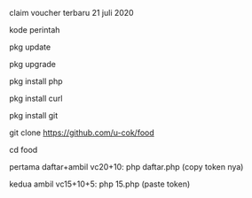 claim voucher terbaru 21 juli 2020

kode perintah

pkg update

pkg upgrade

pkg install php

pkg install curl

pkg install git

git clone https://github.com/u-cok/food

cd food

pertama daftar+ambil vc20+10:
php daftar.php (copy token nya)

kedua ambil vc15+10+5:
php 15.php (paste token)
